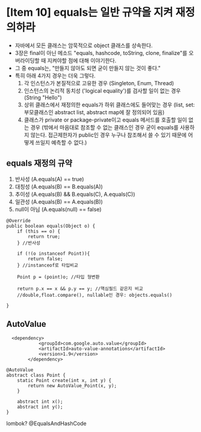 # [Item 10] equals는 일반 규약을 지켜 재정의하라
- 자바에서 모든 클래스는 암묵적으로 object 클래스를 상속한다. 
- 3장은 final이 아닌 메소드 "equals, hashcode, toString, clone, finalize"를 오버라이딩할 때 지켜야할 점에 대해 이야기한다.
- 그 중 equals는, "만들지 않아도 되면 굳이 만들지 않는 것이 좋다."
- 특히 아래 4가지 경우는 더욱 그렇다. 
  1) 각 인스턴스가 본질적으로 고유한 경우 (Singleton, Enum, Thread)
  2) 인스턴스의 논리적 동치성 ('logical equality')를 검사할 일이 없는 경우 (String "Hello")
  3) 상위 클래스에서 재정의한 equals가 하위 클래스에도 들어맞는 경우 (list, set: 부모클래스인 abstract list, abstract map에 잘 정의되어 있음)
  4) 클래스가 private or package-private이고 equals 메서드를 호출할 일이 없는 경우 (밖에서 마음대로 참조할 수 없는 클래스인 경우 굳이 equals를 사용하지 않는다. 접근제한자가 public인 경우 누구나 참조해서 쓸 수 있기 때문에 어떻게 쓰일지 예측할 수 없다.)

## equals 재정의 규약
1) 반사성 (A.equals(A) == true)
2) 대칭성 (A.equals(B) == B.equals(A))
3) 추이성 (A.equals(B) && B.equals(C), A.equals(C))
4) 일관성 (A.equals(B) == A.equals(B))
5) null이 아님 (A.equals(null) == false)

```
@Override
public boolean equals(Object o) {
    if (this == o) {
        return true;
    } //반사성 

    if (!(o instanceof Point)){
        return false;
    } //instanceof로 타입비교

    Point p = (point)o; //타입 형변환

    return p.x == x && p.y == y; //핵심필드 같은지 비교 
    //double,float.compare(), nullable인 경우: objects.equals() 
        
}
```

## AutoValue
```
  <dependency>
            <groupId>com.google.auto.value</groupId>
            <artifactId>auto-value-annotations</artifactId>
            <version>1.9</version>
        </dependency>
```

```
@AutoValue
abstract class Point {
    static Point create(int x, int y) {
        return new AutoValue_Point(x, y);
    }

    abstract int x();
    abstract int y();
}
```
lombok? @EqualsAndHashCode
